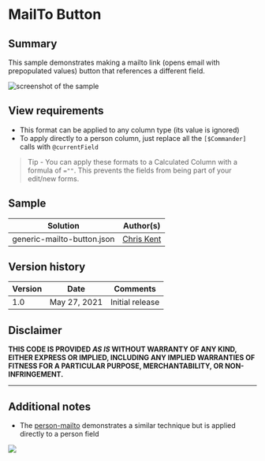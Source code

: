 # MailTo Button

## Summary
This sample demonstrates making a mailto link (opens email with prepopulated values) button that references a different field.

![screenshot of the sample](./assets/screenshot.png)


## View requirements
- This format can be applied to any column type (its value is ignored)
- To apply directly to a person column, just replace all the `[$Commander]` calls with `@currentField`

> Tip - You can apply these formats to a Calculated Column with a formula of `=""`. This prevents the fields from being part of your edit/new forms.

## Sample

Solution|Author(s)
--------|---------
generic-mailto-button.json | [Chris Kent](https://github.com/thechriskent)

## Version history

Version|Date|Comments
-------|----|--------
1.0|May 27, 2021|Initial release

## Disclaimer
**THIS CODE IS PROVIDED *AS IS* WITHOUT WARRANTY OF ANY KIND, EITHER EXPRESS OR IMPLIED, INCLUDING ANY IMPLIED WARRANTIES OF FITNESS FOR A PARTICULAR PURPOSE, MERCHANTABILITY, OR NON-INFRINGEMENT.**

---

## Additional notes

- The [person-mailto](../person-mailto/) demonstrates a similar technique but is applied directly to a person field


<img src="https://pnptelemetry.azurewebsites.net/list-formatting/column-samples/generic-mailto-button" />
